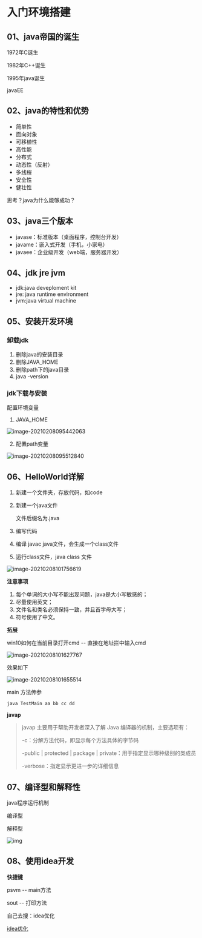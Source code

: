 # 入门环境搭建

## 01、java帝国的诞生

1972年C诞生

1982年C++诞生

1995年java诞生

javaEE

## 02、java的特性和优势

- 简单性
- 面向对象
- 可移植性
- 高性能
- 分布式
- 动态性（反射）
- 多线程
- 安全性
- 健壮性

思考？java为什么能够成功？

## 03、java三个版本

- javase：标准版本（桌面程序，控制台开发）
- javame：嵌入式开发（手机，小家电）
- javaee：企业级开发（web端，服务器开发）

## 04、jdk jre jvm

- jdk:java deveploment kit
- jre: java runtime environment
- jvm:java virtual machine

## 05、安装开发环境

### 卸载jdk

1. 删除java的安装目录
2. 删除JAVA_HOME
3. 删除path下的java目录
4. java -version

### jdk下载与安装

配置环境变量

1. JAVA_HOME

![image-20210208095442063](https://typora-picture1234.oss-cn-shenzhen.aliyuncs.com/typora/img/image-20210208095442063.png)

2. 配置path变量

![image-20210208095512840](https://typora-picture1234.oss-cn-shenzhen.aliyuncs.com/typora/img/image-20210208095512840.png)

## 06、HelloWorld详解

1. 新建一个文件夹，存放代码，如code

2. 新建一个java文件

   文件后缀名为.java

3. 编写代码

4. 编译 javac java文件，会生成一个class文件

5. 运行class文件，java class 文件

![image-20210208101756619](https://typora-picture1234.oss-cn-shenzhen.aliyuncs.com/typora/img/image-20210208101756619.png)

**注意事项**

1. 每个单词的大小写不能出现问题，java是大小写敏感的；
2.  尽量使用英文；
3. 文件名和类名必须保持一致，并且首字母大写；
4. 符号使用了中文。

**拓展**

win10如何在当前目录打开cmd -- 直接在地址拦中输入cmd

![image-20210208101627767](https://typora-picture1234.oss-cn-shenzhen.aliyuncs.com/typora/img/image-20210208101627767.png)

效果如下

![image-20210208101655514](https://typora-picture1234.oss-cn-shenzhen.aliyuncs.com/typora/img/image-20210208101655514.png)

main 方法传参

`java TestMain aa bb cc dd`

**javap**

>javap 主要用于帮助开发者深入了解 Java 编译器的机制，主要选项有：
>
>-c：分解方法代码，即显示每个方法具体的字节码
>
>-public | protected | package | private：用于指定显示哪种级别的类成员
>
>-verbose：指定显示更进一步的详细信息

## 07、编译型和解释性

java程序运行机制

编译型

解释型

![img](https://typora-picture1234.oss-cn-shenzhen.aliyuncs.com/typora/img/20190520221517291.png)

## 08、使用idea开发

**快捷键**

psvm  -- main方法

sout -- 打印方法



自己去搜：idea优化

[idea优化](http://blog.itpub.net/69980952/viewspace-2724722/)
